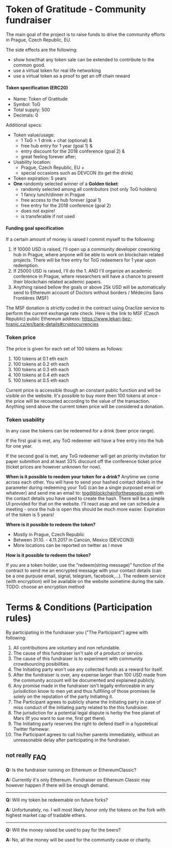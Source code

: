 # Token of Gratitude - Community fundraiser

The main goal of the project is to raise funds to drive the community efforts in Prague, Czech Republic, EU.

The side effects are the following:
 - show how/that any token sale can be extended to contribute to the common good.
 - use a virtual token for real life networking
 - use a virtual token as a proof to get an off chain reward

#### Token specification (ERC20)
- Name: Token of Gratitude
- Symbol: ToG
- Total supply: 500
- Decimals: 0

Additional specs:
- Token value/usage:
    - 1 ToG = 1 drink + chat (optional) &
    - free hub entry for 1 year (goal 1) &
    - entry discount for the 2018 conference (goal 2) &
    - great feeling forever after;
- Usability location:
    - Prague, Czech Republic, EU +
    - special occasions such as DEVCON (to get the drink)
- Token expiration: 5 years
- **One** randomly selected winner of a **Golden ticket**:
    - randomly selected among all contributors (not only ToG holders)
    - 1 fancy lunch/dinner in Prague
    - free access to the hub forever (goal 1)
    - free entry for the 2018 conference (goal 2)
    - does not expire!
    - is transferable if not used

#### Funding goal specification
If a certain amount of money is raised I commit myself to the following:
1. If 10000 USD is raised, I'll open up a community developer coworking hub in Prague, where anyone will be able to work on blockchain related projects. There will be free entry for ToG redeemers for 1 year upon redemption.
2. If 25000 USD is raised, I'll do the 1. AND I'll organize an academic conference in Prague, where researchers will have a chance to present their blockchain related academic papers.
3. Anything raised bellow the goals or above 25k USD will be automatically send to Ethereum account of Doctors without borders / Médecins Sans Frontières (MSF)

The MSF donation is strictly coded in the contract using Oraclize service to perform the current exchange rate check.
Here is the link to MSF (Czech Republic) public Ethereum address: https://www.lekari-bez-hranic.cz/en/bank-details#cryptocurrencies

### Token price
The price is given for each set of 100 tokens as follows:
 1. 100 tokens at 0.1 eth each
 2. 100 tokens at 0.2 eth each
 3. 100 tokens at 0.3 eth each
 4. 100 tokens at 0.4 eth each
 5. 100 tokens at 0.5 eth each

 Current price is accessible though an constant public function and will be visible on the website.
 It's possible to buy more then 100 tokens at once - the price will be recounted according to the value of the transaction.
 Anything send above the current token price will be considered a donation.

### Token usability
In any case the tokens can be redeemed for a drink (beer price range).

If the first goal is met, any ToG redeemer will have a free entry into the hub for one year.

If the second goal is met, any ToG redeemer will get an priority invitation for paper submition and at least 33% discount off the conference ticket price (ticket prices are however unknown for now).


**When is it possible to reedem your token for a drink?**
Anytime we come across each other. You will have to send your hashed contact
details in the parameter during redeeming your ToG (can be a single purposed email or whatever) and send me an email to:
tog@blockchainforthepeople.com with the contact details you have used to create the hash. There will be a simple UI provided for that on the website.
I'll react asap and we can schedule a meeting - once the hub is open this should be much more easier.
Expiration of the token is 5 years!

**Where is it possible to redeem the token?**

* Mostly in Prague, Czech Republic
* Between 31.10. -  4.11.2017 in Cancún, Mexico (DEVCON3)
* More locations can be reported on twitter as I move

**How is it possible to redeem the token?**

If you are a token holder, use the "redeem(string message)" function of the contract to send me an encrypted message with your contact details (can be a one purpuse email, signal, telegram, facebook,...).
The redeem service (with encryption) will be available on the website sometime during the sale.
TODO: choose an encryption method

# Terms & Conditions (Participation rules)
By participating in the fundraiser you ("The Participant") agree with following:
1. All contributions are voluntary and non refundable.
1. The cause of this fundraiser isn't sale of a product or service.
1. The cause of this fundraiser is to experiment with community crowdsourcing posibilities.
1. The Initiating party won't use any collected funds as a reward for itself.
1. After the fundraiser is over, any expense larger than 100 USD made from the community account will be documented and explained publicly.
1. Any promise made in the fundraiser isn't legally enforceable in any jurisdiction know to men yet and thus fullfiling of those promises lie solely on the reputation of the party Initiating it.
1. The Participant agrees to publicly shame the Initiating party in case of miss conduct of the initiating party related to the this fundraiser.
1. The jurisdiction for a potential legal dispute is herby the free planet of Mars (If you want to sue me, first get there).
1. The Initiating party reserves the right to defend itself in a hypotetical Twitter flamewar.
1. The Participant agrees to call his/her parents immediately, without an unreasonable delay after participating in the fundraiser.
## <sup>not really</sup> FAQ
**Q:** Is the fundraiser running on Ethereum or EthereumClassic?

**A:** Currently it's only Ethereum. Fundraiser on Ethereum Classic may however happen if there will be enough demand.
___
**Q:** Will my token be redeemable on future forks?

**A:** Unfortunately, no. I will most likely honor only the tokens on the fork with highest market cap of tradable ethers.
___
**Q:** Will the money raised be used to pay for the beers?

**A:** No, all the money will be used for the community cause or charity.

